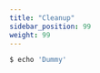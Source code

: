 ```yaml
---
title: "Cleanup"
sidebar_position: 99
weight: 99
---
```


```bash hookTimeout=600
$ echo 'Dummy'
```
